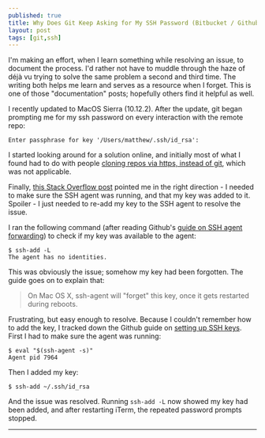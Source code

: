```yaml
---
published: true
title: Why Does Git Keep Asking for My SSH Password (Bitbucket / Github)?
layout: post
tags: [git,ssh]
---
```

I'm making an effort, when I learn something while resolving an issue, to document the process. I'd rather not have to muddle through the haze of déjà vu trying to solve the same problem a second and third time. The writing both helps me learn and serves as a resource when I forget. This is one of those "documentation" posts; hopefully others find it helpful as well. <!--more-->

I recently updated to MacOS Sierra (10.12.2). After the update, git began prompting me for my ssh password on every interaction with the remote repo:

```shell-session
Enter passphrase for key '/Users/matthew/.ssh/id_rsa':
```
I started looking around for a solution online, and initially most of what I found had to do with people [cloning repos via https, instead of git](http://stackoverflow.com/questions/8600652/git-on-bitbucket-always-asked-for-password-even-after-uploading-my-public-ssh), which was not applicable.

Finally, [this Stack Overflow post](http://stackoverflow.com/questions/33017216/server-keeps-asking-for-password-after-i-added-my-key-to-bitbucket) pointed me in the right direction - I needed to make sure the SSH agent was running, and that my key was added to it. Spoiler - I just needed to re-add my key to the SSH agent to resolve the issue.

I ran the following command (after reading Github's [guide on SSH agent forwarding](https://developer.github.com/guides/using-ssh-agent-forwarding/)) to check if my key was available to the agent:

```shell-session
$ ssh-add -L
The agent has no identities.
```

This was obviously the issue; somehow my key had been forgotten. The guide goes on to explain that:

>On Mac OS X, ssh-agent will "forget" this key, once it gets restarted during reboots.

Frustrating, but easy enough to resolve. Because I couldn't remember how to add the key, I tracked down the Github guide on [setting up SSH keys](https://help.github.com/articles/generating-a-new-ssh-key-and-adding-it-to-the-ssh-agent/). First I had to make sure the agent was running:

```shell-session
$ eval "$(ssh-agent -s)"
Agent pid 7964
```
Then I added my key:

```shell-session
$ ssh-add ~/.ssh/id_rsa
```
And the issue was resolved. Running `ssh-add -L` now showed my key had been added, and after restarting iTerm, the repeated password prompts stopped.


<hr />
